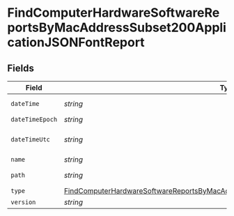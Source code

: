 # FindComputerHardwareSoftwareReportsByMacAddressSubset200ApplicationJSONFontReport


## Fields

| Field                                                                                                                                                                                                     | Type                                                                                                                                                                                                      | Required                                                                                                                                                                                                  | Description                                                                                                                                                                                               | Example                                                                                                                                                                                                   |
| --------------------------------------------------------------------------------------------------------------------------------------------------------------------------------------------------------- | --------------------------------------------------------------------------------------------------------------------------------------------------------------------------------------------------------- | --------------------------------------------------------------------------------------------------------------------------------------------------------------------------------------------------------- | --------------------------------------------------------------------------------------------------------------------------------------------------------------------------------------------------------- | --------------------------------------------------------------------------------------------------------------------------------------------------------------------------------------------------------- |
| `dateTime`                                                                                                                                                                                                | *string*                                                                                                                                                                                                  | :heavy_minus_sign:                                                                                                                                                                                        | N/A                                                                                                                                                                                                       | 2017-07-07 18:37:04                                                                                                                                                                                       |
| `dateTimeEpoch`                                                                                                                                                                                           | *string*                                                                                                                                                                                                  | :heavy_minus_sign:                                                                                                                                                                                        | N/A                                                                                                                                                                                                       | 1499470624555                                                                                                                                                                                             |
| `dateTimeUtc`                                                                                                                                                                                             | *string*                                                                                                                                                                                                  | :heavy_minus_sign:                                                                                                                                                                                        | N/A                                                                                                                                                                                                       | 2017-07-07T18:37:04.555-0500                                                                                                                                                                              |
| `name`                                                                                                                                                                                                    | *string*                                                                                                                                                                                                  | :heavy_minus_sign:                                                                                                                                                                                        | N/A                                                                                                                                                                                                       | Al Nile.ttc                                                                                                                                                                                               |
| `path`                                                                                                                                                                                                    | *string*                                                                                                                                                                                                  | :heavy_minus_sign:                                                                                                                                                                                        | N/A                                                                                                                                                                                                       | /Library/Fonts/Al Nile.ttc                                                                                                                                                                                |
| `type`                                                                                                                                                                                                    | [FindComputerHardwareSoftwareReportsByMacAddressSubset200ApplicationJSONFontReportType](../../models/operations/findcomputerhardwaresoftwarereportsbymacaddresssubset200applicationjsonfontreporttype.md) | :heavy_minus_sign:                                                                                                                                                                                        | N/A                                                                                                                                                                                                       |                                                                                                                                                                                                           |
| `version`                                                                                                                                                                                                 | *string*                                                                                                                                                                                                  | :heavy_minus_sign:                                                                                                                                                                                        | N/A                                                                                                                                                                                                       | n/a                                                                                                                                                                                                       |